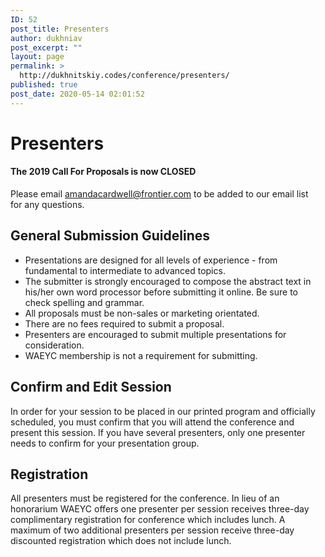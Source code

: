 ```yaml
---
ID: 52
post_title: Presenters
author: dukhniav
post_excerpt: ""
layout: page
permalink: >
  http://dukhnitskiy.codes/conference/presenters/
published: true
post_date: 2020-05-14 02:01:52
---
```

<h1>Presenters</h1>		
				<h4>The 2019 Call For Proposals is now CLOSED</h4>
																						<p><p>Please email <a href="mailto:amandacardwell@frontier.com">amandacardwell@frontier.com</a> to be added to our email list for any questions.  </p></p>
		<h2 style="text-align: left;">General Submission Guidelines</h2><ul><li>Presentations are designed for all levels of experience - from fundamental to intermediate to advanced topics.</li><li>The submitter is strongly encouraged to compose the abstract text in his/her own word processor before submitting it online. Be sure to check spelling and grammar.</li><li>All proposals must be non-sales or marketing orientated.</li><li>There are no fees required to submit a proposal.</li><li>Presenters are encouraged to submit multiple presentations for consideration.</li><li>WAEYC membership is not a requirement for submitting.</li></ul><h2 style="text-align: left;">Confirm and Edit Session</h2><p>In order for your session to be placed in our printed program and officially scheduled, you must confirm that you will attend the conference and present this session. If you have several presenters, only one presenter needs to confirm for your presentation group.</p><h2 style="text-align: left;">Registration</h2><p>All presenters must be registered for the conference. In lieu of an honorarium WAEYC offers one presenter per session receives three-day complimentary registration for conference which includes lunch. A maximum of two additional presenters per session receive three-day discounted registration which does not include lunch.</p>